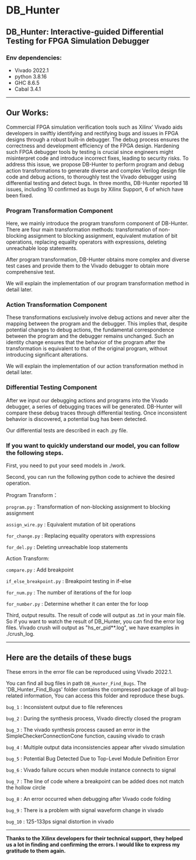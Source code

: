 # DB_Hunter

## DB_Hunter: Interactive-guided Differential Testing for FPGA Simulation Debugger 

### **Env dependencies:**
+ Vivado 2022.1
+ python 3.8.16
+ GHC 8.6.5
+ Cabal 3.4.1

---

## Our Works:
Commercial FPGA simulation verification tools such as Xilinx’ Vivado aids developers in swiftly identifying and rectifying bugs and issues in FPGA designs through a robust built-in debugger.
The debug process ensures the correctness and development efficiency of the FPGA design.
Hardening such FPGA debugger tools by testing is crucial since engineers might misinterpret code and introduce incorrect fixes, leading to security risks. 
To address this issue, we propose DB-Hunter to perform program and debug action transformations to generate diverse and complex Verilog design file code and debug actions, to thoroughly test the Vivado debugger using differential testing and detect bugs. 
In three months, DB-Hunter reported 18 issues, including 10 confirmed as bugs by Xilinx Support, 6 of which have been fixed.


### Program Transformation Component
Here, we mainly introduce the program transform component of DB-Hunter. There are four main transformation methods: transformation of non-blocking assignment to blocking assignment, equivalent mutation of bit operations, replacing equality operators with expressions, deleting unreachable loop statements. 

After program transformation, DB-Hunter obtains more complex and diverse test cases and provide them to the Vivado debugger to obtain more comprehensive test. 

We will explain the implementation of our program transformation method in detail later.

### Action Transformation Component
These transformations exclusively involve debug actions and never alter the mapping between the program and the debugger. This implies that, despite potential changes to debug actions, the fundamental correspondence between the program and the debugger remains unchanged. Such an identity change ensures that the behavior of the program after the transformation is equivalent to that of the original program, without introducing significant alterations.

We will explain the implementation of our action transformation method in detail later.

### Differential Testing Component
After we input our debugging actions and programs into the Vivado debugger, a series of debugging traces will be generated. DB-Hunter will compare these debug traces through differential testing. Once inconsistent behavior is discovered, a potential bug has been detected.

Our differential tests are described in each .py file.

### **If you want to quickly understand our model, you can follow the following steps.**

First, you need to put your seed models in ./work.

Second, you can run the following python code to achieve the desired operation.

Program Transform：

`program.py` : Transformation of non-blocking assignment to blocking assignment

`assign_wire.py` : Equivalent mutation of bit operations

`for_change.py` : Replacing equality operators with expressions

`for_del.py` : Deleting unreachable loop statements

Action Transform:

`compare.py` : Add breakpoint

`if_else_breakpoint.py` : Breakpoint testing in if-else

`for_num.py` : The number of iterations of the for loop

`for_number.py` : Determine whether it can enter the for loop


Third, output results. The result of code will output as .txt in your main file. So if you want to watch the result of DB_Hunter, you can find the error log files. Vivado crush will output as "hs_er_pid**.log", we have examples in ./crush_log.


---

## Here are the details of these bugs
These errors in the error file can be reproduced using Vivado 2022.1.

You can find all bug files in path `DB_Hunter_Find_Bugs`.
The 'DB_Hunter_Find_Bugs' folder contains the compressed package of all bug-related information, You can access this folder and reproduce these bugs.

`bug_1` : Inconsistent output due to file references

`bug_2` : During the synthesis process, Vivado directly closed the program

`bug_3` : The vivado synthesis process caused an error in the SimpleCheckerConnectionCone function, causing vivado to crash

`bug_4` : Multiple output data inconsistencies appear after vivado simulation

`bug_5` : Potential Bug Detected Due to Top-Level Module Definition Error

`bug_6` : Vivado failure occurs when module instance connects to signal

`bug_7` : The line of code where a breakpoint can be added does not match the hollow circle

`bug_8` : An error occurred when debugging after Vivado code folding

`bug_9` : There is a problem with signal waveform change in vivado

`bug_10` : 125-133ps signal distortion in vivado

---
**Thanks to the Xilinx developers for their technical support, they helped us a lot in finding and confirming the errors. I would like to express my gratitude to them again.**
